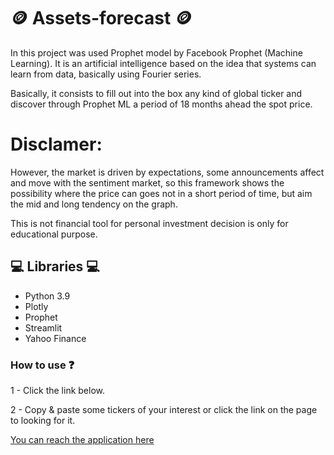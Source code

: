 # 🪙 Assets-forecast 🪙 

In this project was used Prophet model by Facebook Prophet (Machine Learning). It is an artificial intelligence based on the idea that systems can learn from data, basically using Fourier series.

Basically, it consists to fill out into the box any kind of global ticker and discover through Prophet ML a period of 18 months ahead the spot price.

# Disclamer: #

However, the market is driven by expectations, some announcements affect and move with the sentiment market, so this framework shows the possibility where the price can goes not in a short period of time, but aim the mid and long tendency on the graph.

This is not financial tool for personal investment decision is only for educational purpose.

## 💻 Libraries 💻
* Python 3.9
* Plotly
* Prophet
* Streamlit
* Yahoo Finance

### How to use ❓

1 - Click the link below.

2 - Copy & paste some tickers of your interest or click the link on the page to looking for it.

[You can reach the application here](https://williamanalytics-assets-forecast-dapp1-a7lwun.streamlitapp.com/)
